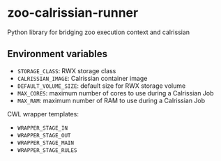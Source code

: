# zoo-calrissian-runner

Python library for bridging zoo execution context and calrissian

## Environment variables

* `STORAGE_CLASS`: RWX storage class
* `CALRISSIAN_IMAGE`: Calrissian container image
* `DEFAULT_VOLUME_SIZE`: default size for RWX storage volume
* `MAX_CORES`: maximum number of cores to use during a Calrissian Job
* `MAX_RAM`: maximum number of RAM to use during a Calrissian Job

CWL wrapper templates:

* `WRAPPER_STAGE_IN`
* `WRAPPER_STAGE_OUT`
* `WRAPPER_STAGE_MAIN`
* `WRAPPER_STAGE_RULES`
